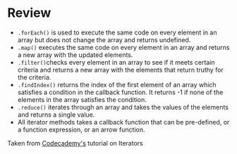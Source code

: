 <h1>Review</h1>

<ul>
<li><code>.forEach()</code> is used to execute the same code on every element in an array but does not change the array and returns undefined.</li>
<li><code>.map()</code> executes the same code on every element in an array and returns a new array with the updated elements.</li>
<li><code>.filter()</code>checks every element in an array to see if it meets certain criteria and returns a new array with the elements that return truthy for the criteria.</li>
<li><code>.findIndex()</code> returns the index of the first element of an array which satisfies a condition in the callback function. It returns -1 if none of the elements in the array satisfies the condition.</li>
<li><code>.reduce()</code> iterates through an array and takes the values of the elements and returns a single value.</li>
<li>All iterator methods takes a callback function that can be pre-defined, or a function expression, or an arrow function.
</ul>

Taken from [Codecademy's](https://www.codecademy.com/courses/introduction-to-javascript/lessons/javascript-iterators/exercises/iterators-review) tutorial on Iterators
